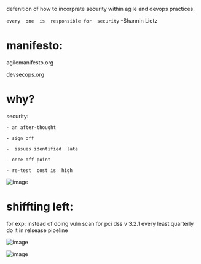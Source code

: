 defenition of how to  incorprate security  within  agile  and devops practices.

`every  one  is  responsible for  security` -Shannin Lietz

#  manifesto:

  agilemanifesto.org
  
  devsecops.org
  
  # why?
  
  security:
  
    - an after-thought
    
    - sign off
    
    -  issues identified  late
    
    - once-off point
    
    - re-test  cost is  high
    
  
  ![image](https://user-images.githubusercontent.com/72389059/206169446-1dab17cb-4136-4a8c-b107-921d4fad43bd.png)

  
  # shiffting left: 
  
   for exp: instead of doing vuln scan for pci dss v  3.2.1 every least quarterly do it in relsease pipeline
   
![image](https://user-images.githubusercontent.com/72389059/206412404-1d3e05e8-1914-4cd6-8f1e-8f0681cdaa89.png)

![image](https://user-images.githubusercontent.com/72389059/206413430-9617fa6c-99c0-4373-ae1c-0000ae9c9bd0.png)
